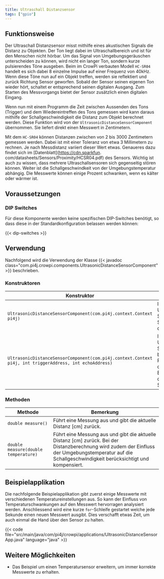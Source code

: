 ```yaml
---
title: Ultraschall Distanzsensor
tags: ["gpio"]
---
```


## Funktionsweise

Der Ultraschall Distanzsensor misst mithilfe eines akustischen Signals die Distanz zu Objekten. Der Ton liegt dabei im Ultraschallbereich
und ist für den Menschen nicht hörbar. Um das Signal von Umgebungsgeräuschen unterscheiden zu können, wird nicht ein langer Ton, sondern
kurze pulsierendes Töne ausgeben. Beim im CrowPi verbauten Modell `HC-SR04` handelt es sich dabei 8 einzelne Impulse auf einer Frequenz von
40kHz. Wenn diese Töne nun auf ein Objekt treffen, werden sie reflektiert und zurück Richtung Sensor geworfen. Sobald der Sensor seinen
eigenen Ton wieder hört, schaltet er entsprechend seinen digitalen Ausgang. Zum Starten des Messvorgangs bietet der Sensor zusätzlich einen
digitalen Eingang.

Wenn nun mit einem Programm die Zeit zwischen Aussenden des Tons (Trigger) und dem Wiedereintreffen des Tons gemessen wird kann daraus
mithilfe der Schallgeschwindigkeit die Distanz zum Objekt berechnet werden. Diese Funktion wird von der
`UltrasonicDistanceSensorComponent` übernommen. Sie liefert direkt einen Messwert in Zentimetern.

Mit dem `HC-SR04` können Distanzen zwischen von 2 bis 3000 Zentimetern gemessen werden. Dabei ist mit einer Toleranz von etwa 3 Millimetern
zu rechnen. Je nach Messdistanz variiert dieser Wert etwas. Genaueres dazu findet sich im [Datenblatt](https://cdn.sparkfun.
com/datasheets/Sensors/Proximity/HCSR04.pdf) des Sensors. Wichtig ist auch zu wissen, dass mehrere Ultraschallsensoren sich gegenseitig
stören können. Weiter ist die Schallgeschwindkeit von der Umgebungstemperatur abhängig. Die Messwerte können einige Prozent schwanken, wenn
es kälter oder wärmer ist.

## Voraussetzungen

### DIP Switches

Für diese Komponente werden keine spezifischen DIP-Switches benötigt, so dass diese in der Standardkonfiguration belassen werden können:

{{< dip-switches >}}

## Verwendung

Nachfolgend wird die Verwendung der Klasse {{< javadoc class="com.pi4j.crowpi.components.UltrasonicDistanceSensorComponent" >}} beschrieben.

### Konstruktoren

| Konstruktor | Bemerkung |
| --- | --- |
| `UltrasonicDistanceSensorComponent(com.pi4j.context.Context pi4j)` | Initialisiert einen Ultraschall Distanz Sensor mit dem Standard-Pin für den CrowPi. |
| `UltrasonicDistanceSensorComponent(com.pi4j.context.Context pi4j, int triggerAddress, int echoAddress)` | Initialisiert einen Ultraschall Distanz Sensor mit benutzerdefinierten Pins. Trigger ist dabei der digitale Eingang und Echo der Ausgang des Sensors. |

### Methoden

| Methode | Bemerkung |
| --- | --- |
| `double measure()` | Führt eine Messung aus und gibt die aktuelle Distanz [cm] zurück. |
| `double measure(double temperature)` | Führt eine Messung aus und gibt die aktuelle Distanz [cm] zurück. Bei der Distanzberechnung wird zudem der Einfluss der Umgebungstemperatur auf die Schallgeschwindigkeit berücksichtigt und kompensiert. |

## Beispielapplikation

Die nachfolgende Beispielapplikation gibt zuerst einige Messwerte mit verschiedenen Temperatureinstellungen aus. So kann der Einfluss 
von Temperaturschwankungen auf den Messwert hervorragen analysiert werden. Anschliessend wird eine kurze `for`-Schleife gestartet welche 
jede Sekunde einen neuen Messwert ausgibt. Dies verschafft etwas Zeit, um auch einmal die Hand über den Sensor zu halten.

{{< code file="src/main/java/com/pi4j/crowpi/applications/UltrasonicDistanceSensorApp.java" language="java" >}}

## Weitere Möglichkeiten

- Das Beispiel um einen Temperatursensor erweitern, um immer korrekte Messwerte zu erhalten.
